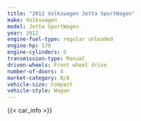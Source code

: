```yaml
---
title: "2012 Volkswagen Jetta SportWagen"
make: Volkswagen
model: Jetta SportWagen
year: 2012
engine-fuel-type: regular unleaded
engine-hp: 170
engine-cylinders: 5
transmission-type: Manual
driven-wheels: Front wheel drive
number-of-doors: 4
market-category: N/A
vehicle-size: Compact
vehicle-style: Wagon
---
```


{{< car_info >}}
